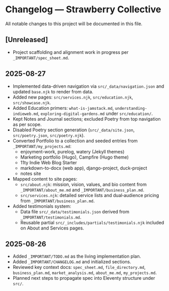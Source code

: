 # Changelog — Strawberry Collective

All notable changes to this project will be documented in this file.

## [Unreleased]
- Project scaffolding and alignment work in progress per `_IMPORTANT/spec_sheet.md`.

## 2025-08-27
- Implemented data-driven navigation via `src/_data/navigation.json` and updated `base.njk` to render from data.
- Added new pages: `src/services.njk`, `src/education.njk`, `src/showcase.njk`.
- Added Education primers: `what-is-jamstack.md`, `understanding-indieweb.md`, `exploring-digital-gardens.md` under `src/education/`.
- Kept Notes and Journal sections; excluded Poetry from top navigation as per scope.
- Disabled Poetry section generation (`src/_data/site.json`, `src/poetry.json`, `src/poetry.njk`).
- Converted Portfolio to a collection and seeded entries from `_IMPORTANT/my_projects.md`:
  - enjoyment-work, purelog, watery (Jekyll themes)
  - Marketing portfolio (Hugo), Campfire (Hugo theme)
  - 11ty Indie Web Blog Starter
  - markdown-to-docx (web app), django-project, duck-project
  - notes site
- Mapped content to site pages:
  - `src/about.njk`: mission, vision, values, and bio content from `_IMPORTANT/about_me.md` and `_IMPORTANT/business_plan.md`.
  - `src/services.njk`: detailed service lists and dual‑audience pricing from `_IMPORTANT/business_plan.md`.
- Added testimonials system:
  - Data file `src/_data/testimonials.json` derived from `_IMPORTANT/testimonials.md`.
  - Reusable partial `src/_includes/partials/testimonials.njk` included on About and Services pages.

## 2025-08-26
- Added `_IMPORTANT/TODO.md` as the living implementation plan.
- Added `_IMPORTANT/CHANGELOG.md` and initialized sections.
- Reviewed key context docs: `spec_sheet.md`, `file_directory.md`, `business_plan.md`, `market_analysis.md`, `about_me.md`, `my_projects.md`.
- Planned next steps to propagate spec into Eleventy structure under `src/`.
